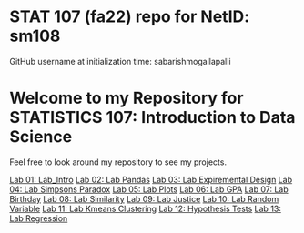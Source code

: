 # STAT 107 (fa22) repo for NetID: sm108

GitHub username at initialization time: sabarishmogallapalli

# Welcome to my Repository for STATISTICS 107: Introduction to Data Science

Feel free to look around my repository to see my projects.

[Lab 01: Lab_Intro](https://github.com/sabarishmogallapalli/stat107/tree/sabarishmogallapalli-lab-01)
[Lab 02: Lab Pandas](https://github.com/sabarishmogallapalli/stat107/tree/sabarishmogallapalli-lab-02)
[Lab 03: Lab Expiremental Design](https://github.com/sabarishmogallapalli/stat107/tree/sabarishmogallapalli-lab-03)
[Lab 04: Lab Simpsons Paradox](https://github.com/sabarishmogallapalli/stat107/tree/sabarishmogallapalli-lab-04)
[Lab 05: Lab Plots](https://github.com/sabarishmogallapalli/stat107/tree/sabarishmogallapalli-lab-05)
[Lab 06: Lab GPA](https://github.com/sabarishmogallapalli/stat107/tree/sabarishmogallapalli-lab-06)
[Lab 07: Lab Birthday](https://github.com/sabarishmogallapalli/stat107/tree/sabarishmogallapalli-lab-07)
[Lab 08: Lab Similarity](https://github.com/sabarishmogallapalli/stat107/tree/sabarishmogallapalli-lab-08)
[Lab 09: Lab Justice](https://github.com/sabarishmogallapalli/stat107/tree/sabarishmogallapalli-lab-09)
[Lab 10: Lab Random Variable](https://github.com/sabarishmogallapalli/stat107/tree/sabarishmogallapalli-lab-10)
[Lab 11: Lab Kmeans Clustering](https://github.com/sabarishmogallapalli/stat107/tree/sabarishmogallapalli-lab-11)
[Lab 12: Hypothesis Tests](https://github.com/sabarishmogallapalli/stat107/tree/sabarishmogallapalli-lab-12)
[Lab 13: Lab Regression](https://github.com/sabarishmogallapalli/stat107/tree/sabarishmogallapalli-lab-13)
